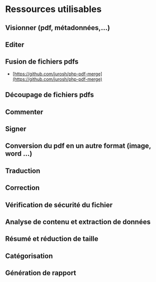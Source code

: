 # Ressources utilisables

## Visionner (pdf, métadonnées,...)

## Editer

## Fusion de fichiers pdfs

- [https://github.com/jurosh/php-pdf-merge](https://github.com/jurosh/php-pdf-merge)

## Découpage de fichiers pdfs

## Commenter

## Signer

## Conversion du pdf en un autre format (image, word ...)

## Traduction

## Correction

## Vérification de sécurité du fichier

## Analyse de contenu et extraction de données

## Résumé et réduction de taille

## Catégorisation

## Génération de rapport